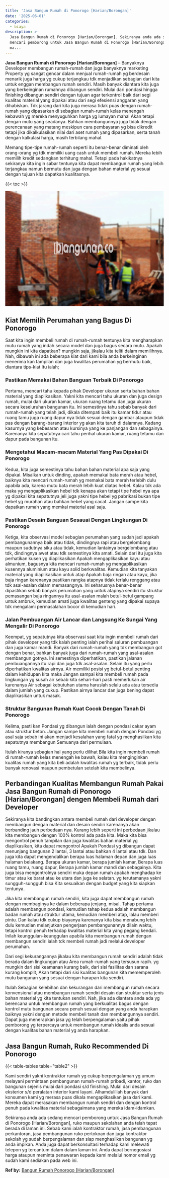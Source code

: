 ```yaml
---
title: 'Jasa Bangun Rumah di Ponorogo [Harian/Borongan]'
date: '2025-06-01'
categories:
  - biaya
description: >-
  Jasa Bangun Rumah di Ponorogo [Harian/Borongan]. Sekiranya anda ada sedang
  mencari pemborong untuk Jasa Bangun Rumah di Ponorogo [Harian/Borongan], ruko
  ma...
---
```


**Jasa Bangun Rumah di Ponorogo \[Harian/Borongan\]** – Banyaknya Developer membangun rumah-rumah dan juga banyaknya marketing Property yg sangat gencar dalam menjual rumah-rumah yg berdesain menarik juga harga yg cukup terjangkau tdk menjadikan sebagian dari kita untuk enggan membangun rumah sendiri. Masih banyak diantara kita juga yang berkeinginan rumahnya dibangun sendiri. Mulai dari pondasi hingga finishing dibangun sendiri dengan tujuan agar terkontrol baik dari segi kualitas material yang dipakai atau dari segi efesiensi anggaran yang dihabiskan. Tdk jarang dari kita juga merasa tidak puas dengan rumah-rumah yang dipasarkan di sebagian rumah-rumah kelas menengah kebawah yg mereka menyuguhkan harga yg lumayan mahal Akan tetapi dengan mutu yang seadanya. Bahkan membangunnya juga tidak dengan perencanaan yang matang meskipun cara pembayaran yg bisa dikredit tetapi jika dikalkulasikan nilai dari aset rumah yang dipasarkan, serta tanah dengan kalkulasi harga, masih terbilang mahal.

Memang tipe-tipe rumah-rumah seperti itu benar-benar diminati oleh orang-orang yg tdk memiliki uang cash untuk membeli rumah. Mereka lebih memilih kredit sedangkan terhitung mahal. Tetapi pada hakikatnya sekiranya kita ingin sabar tentunya kita dapat membangun rumah yang lebih terjangkau namun bermutu dan juga dengan bahan material yg sesuai dengan tujuan kita dapatkan kualitasnya.

{{< toc >}}

![Jasa Bangun Rumah di Ponorogo [Harian/Borongan]](/images/borong-bangunan-06.png)

## Kiat Memilih Perumahan yang Bagus Di Ponorogo

Saat kita ingin membeli rumah di rumah-rumah tentunya kita mengharapkan mutu rumah yang indah secara model dan juga bagus secara mutu. Apakah mungkin ini kita dapatkan? mungkin saja, jikalau kita teliti dalam memilihnya. Nah, dibawah ini ada beberapa kiat dari kami bila anda berkeinginan menerima kan tampilan dan juga kwalitas perumahan yg bermutu baik, diantara tips-kiat Itu ialah;

### Pastikan Memakai Bahan Banguan Terbaik Di Ponorogo

Pertama, mencari tahu kepada pihak Developer ukuran serta bahan bahan material yang diaplikasikan. Yakni kita mencari tahu ukuran dan juga design rumah, mulai dari ukuran kamar, ukuran ruang tetamu dan juga ukuran secara keseluruhan bangunan itu. Ini semestinya tahu sebab banyak dari rumah-rumah yang telah jadi, dikala ditempati baik itu kamar tidur atau ruang tamu juga ruang dapur nya tidak sesuai dengan gambar ataupun tidak pas dengan barang-barang interior yg akan kita taruh di dalamnya. Kadang kasurnya yang kebesaran atau kursinya yang ke panjangan dan sebagainya. Karenanya kita sepatutnya cari tahu perihal ukuran kamar, ruang tetamu dan dapur pada bangunan itu.

### Mengetahui Macam-macam Material Yang Pas Dipakai Di Ponorogo

Kedua, kita juga semestinya tahu bahan bahan material apa saja yang dipakai. Misalkan untuk dinding, apakah memakai bata merah atau hebel, baiknya kita mencari rumah-rumah yg memakai bata merah terlebih dulu apabila ada, karena mutu bata merah lebih kuat diatas hebel. Kalau tdk ada maka yg mengaplikasikan hebel tdk kenapa akan tetapi tipe hebel nya apa yg dipakai kita sepatutnya jeli juga yakni tipe hebel yg pabrikasi bukan tipe hebel yg murahan atau bahkan hebel yang cacat. Jangan sampe kita dapatkan rumah yang memkai material asal saja.

### Pastikan Desain Banguan Sesauai Dengan Lingkungan Di Ponorogo

Ketiga, kita observasi model sebagian perumahan yang sudah jadi apakah pembangunannya baik atau tidak, dindingnya rapi atau bergelombang maupun sudutnya siku atau tidak, kemudian lantainya bergelombang atau tdk, dindingnya awet atau tdk semestinya kita amati. Selain dari itu juga kita perhatikan kusen yg diaplikasikan Apakah mengaplikasikan kayu atau almunium, bagusnya kita mencari rumah-rumah yg mengaplikasikan kusennya aluminium atau kayu solid berkwalitas. Kemudian kita tanyakan material yang diaplikasikan untuk atap Apakah baja ringan atau kayu, jika baja ringan karenanya pastikan rangka atapnya tidak terlalu renggang atau tdk asal-asalan dalam memasangnya. Ini seharusnya benar-benar dipastikan sebab banyak perumahan yang untuk atapnya sendiri itu struktur pemasangan baja ringannya itu asal-asalan malah betul-betul gampang untuk ambruk, kemudian amati juga kwalitas genteng yang dipakai supaya tdk mengalami permasalahan bocor di kemudian hari.

### Jalan Pembuangan Air Lancar dan Langsung Ke Sungai Yang Mengalir Di Ponorogo

Keempat, yg sepatutnya kita observasi saat kita ingin membeli rumah dari pihak developer yang tdk kalah penting ialah perihal saluran pembuangan dan juga kamar mandi. Banyak dari rumah-rumah yang tdk membangun got dengan benar, bahkan banyak juga dari rumah-rumah yang asal-asalan membangun gotnya. Ini semestinya diperhatikan, pastikan jalanan pembuangannya itu rapi dan juga tdk asal-asalan. Selain itu yang perlu diperhatikan kwalitas airnya. Air memiliki posisi yg betul-betul penting dalam kehidupan kita maka Jangan sampai kita membeli rumah pada lingkungan yg susah air sebab kita sehari-hari pasti memerlukan air karenanya Air sebagai kebutuhan utama haruslah selalu ada atau tersedia dalam jumlah yang cukup. Pastikan airnya lancar dan juga bening dapat diaplikasikan untuk masak.

### Struktur Bangunan Rumah Kuat Cocok Dengan Tanah Di Ponorogo

Kelima, pasti kan Pondasi yg dibangun ialah dengan pondasi cakar ayam atau struktur beton. Jangan sampe kita membeli rumah dengan Pondasi yg asal saja sebab ini akan menjadi kesalahan yang fatal yg menghasilkan kita sepatutnya membangun Semuanya dari permulaan.

Itulah kiranya sebagian hal yang perlu dilihat Bila kita ingin membeli rumah di rumah-rumah kelas menengah ke bawah, kalau kita menginginkan kualitas rumah yang kita beli adalah kwalitas rumah yg terbaik, tidak perlu banyak renovasi maupun pembetulan setelah kita membelinya.

## Perbandingan Kualitas Membangun Rumah Pakai Jasa Bangun Rumah di Ponorogo \[Harian/Borongan\] dengen Membeli Rumah dari Developer

Sekiranya kita bandingkan antara membeli rumah dari developer dengan membangun dengan material dan desain sendiri karenanya akan berbanding jauh perbedaan nya. Kurang lebih seperti ini perbedaan jikalau kita membangun dengan 100% kontrol ada pada kita. Maka kita bisa mengontrol penuh tampilan dan juga kwalitas bahan material yg diaplikasikan, kita dapat mengontrol Apakah Pondasi yg dibangun dapat menunjang bangunan 2 lantai, 3 lantai atau bahkan 4 lantai atau tdk. Dan juga kita dapat mengendalikan berapa luas halaman depan dan juga luas halaman belakang. Berapa ukuran kamar, berapa jumlah kamar, Berapa luas ruang tamu, ruang dapur, Berapa jumlah kamar mandi dan sebagainya. Kita juga bisa mengontrolnya sendiri muka depan rumah apakah menghadap ke timur atau ke barat atau ke utara dan juga ke selatan. yg terutamanya yakni sungguh-sungguh bisa Kita sesuaikan dengan budget yang kita siapkan tentunya.

Jika kita membangun rumah sendiri, kita juga dapat membangun rumah dengan membaginya ke dalam beberapa jenjang, misal. Tahap pertama adalah membangun pondasi, kemudian tahap kedua adalah membangun badan rumah atau struktur utama, kemudian memberi atap, lalau memberi pintu. Dan kalau tdk cukup biayanya karenanya kita bisa menabung lebih dulu kemudian melanjutkan pengerjaan pembangunannya dilain waktu, tetapi kontrol penuh terhadap kwalitas material kita yang pegang kendali. Inilah keunggulan-keunggulan apabila kita membangun rumah dengan membangun sendiri ialah tdk membeli rumah jadi melalui developer perumahan.

Dari segi kekurangannya jikalau kita membangun rumah sendiri adalah tidak berada dalam lingkungan atau Area rumah-rumah yang tersusun rapih. yg mungkin dari sisi keamanan kurang baik, dari sisi fasilitas dan sarana kurang komplit, Akan tetapi dari sisi kualitas bangunan kita mememperoleh mutu bangunan yang sesuai dengan harapan kita sendiri.

Itulah Sebagian kelebihan dan kekurangan dari membangun rumah secara konvensional atau membangun rumah sendiri desain dan struktur serta jenis bahan material yg kita tentukan sendiri. Nah, jika ada diantara anda ada yg berencana untuk membangun rumah yang berkualitas bagus dengan kontrol mutu bangunan secara penuh sesuai dengan yang anda harapkan baiknya yakni dengan metode membeli tanah dan membangunnya sendiri. Dapat juga menerapkan jasa yg telah berpengalaman yaitu pihak pemborong yg terpercaya untuk membangun rumah idealis anda sesuai dengan kualitas bahan material yg anda harapkan.

## Jasa Bangun Rumah, Ruko Recommended Di Ponorogo

{{< table-tables table="table2" >}}

Kami sendiri yakni kontraktor rumah yg cukup berpengalaman yg umum melayani permintaan pembangunan rumah-rumah pribadi, kantor, ruko dan bangunan sejenis mulai dari pondasi s/d finishing. Mulai dari desain eksterior s/d peralatan interior kami layani. Alhamdulillah banyak dari konsumen kami yg merasa puas dikala mengaplikasikan jasa dari kami. Mereka dapat merasakan membangun rumah sendiri dan dengan kontrol penuh pada kwalitas material sebagaimana yang mereka idam-idamkan.

Sekiranya anda ada sedang mencari pemborong untuk Jasa Bangun Rumah di Ponorogo \[Harian/Borongan\], ruko maupun sekolahan anda telah tepat berada di laman ini. Sebab kami ialah kontraktor rumah, jasa pembangunan perkantoran, jasa pembangunan ruko pertokoan dan juga kontraktor sekolah yg sudah berpengalaman dan siap menghasilkan bangunan yg anda impikan. Anda juga dapat berkonsultasi terhadap kami melewati telepon yg tercantum dalam dalam laman ini. Anda dapat bernegosiasi harga ataupun meminta penawaran kepada kami melalui nomor email yg sudah kami sediakan pada web ini.

**Ref by:** [Bangun Rumah Ponorogo [Harian/Borongan]](https://id.wikipedia.org/wiki/Bangun)
